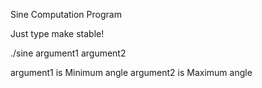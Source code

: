 Sine Computation Program


Just type make stable!

./sine argument1 argument2

argument1 is Minimum angle
argument2 is Maximum angle